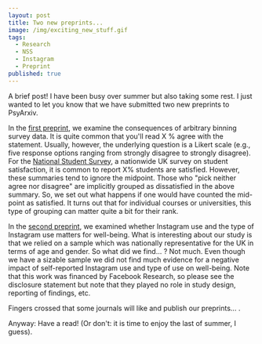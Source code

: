```yaml
---
layout: post
title: Two new preprints... 
image: /img/exciting_new_stuff.gif
tags:
  - Research
  - NSS
  - Instagram
  - Preprint
published: true
---
```

A brief post! I have been busy over summer but also taking some rest. I just wanted to let you know that we have submitted two new preprints to  PsyArxiv. 

In the [first preprint](https://psyarxiv.com/mhdnc/), we examine the consequences of arbitrary binning survey data. It is quite common that you'll read X % agree with the statement. Usually, however, the underlying question is a Likert scale (e.g., five response options ranging from strongly disagree to strongly disagree). For the [National Student Survey](https://www.thestudentsurvey.com/), a nationwide UK survey on student satisfaction, it is common to report X% students are satisfied. However, these summaries tend to ignore the midpoint. Those who "pick neither agree nor disagree" are implicitly grouped as dissatisfied in the above summary. So, we set out what happens if one would have counted the mid-point as satisfied. It turns out that for individual courses or universities, this type of grouping can matter quite a bit for their rank.  

In the [second preprint](https://psyarxiv.com/2583s/), we examined whether Instagram use and the type of Instagram use matters for well-being. What is interesting about our study is that we relied on a sample which was nationally representative for the UK in terms of age and gender. So what did we find... ? Not much. Even though we have a sizable sample we did not find much evidence for a negative impact of self-reported Instagram use and type of use on well-being. Note that this work was financed by Facebook Research, so please see the disclosure statement but note that they played no role in study design, reporting of findings, etc.

Fingers crossed that some journals will like and publish our preprints... .

Anyway: Have a read! (Or don't: it is time to enjoy the last of summer, I guess).
